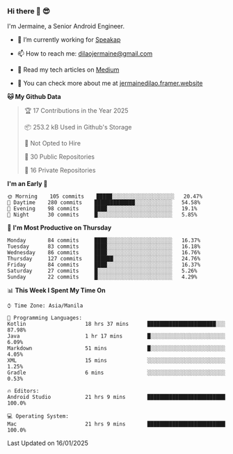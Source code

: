 ### Hi there 👋 😎
I'm Jermaine, a Senior Android Engineer.

- 🔭 I’m currently working for [Speakap](https://www.speakap.com/)

- 📫 How to reach me: dilaojermaine@gmail.com

- 📖 Read my tech articles on [Medium](https://jermainedilao.medium.com/)

- 👀 You can check more about me at [jermainedilao.framer.website](https://jermainedilao.framer.website)

<!--
**jermainedilao/jermainedilao** is a ✨ _special_ ✨ repository because its `README.md` (this file) appears on your GitHub profile.

Here are some ideas to get you started:

- 🔭 I’m currently working on ...
- 🌱 I’m currently learning ...
- 👯 I’m looking to collaborate on ...
- 🤔 I’m looking for help with ...
- 💬 Ask me about ...
- 📫 How to reach me: ...
- 😄 Pronouns: ...
- ⚡ Fun fact: ...
-->

<!--START_SECTION:waka-->
**🐱 My Github Data** 

> 🏆 17 Contributions in the Year 2025
 > 
> 📦 253.2 kB Used in Github's Storage 
 > 
> 🚫 Not Opted to Hire
 > 
> 📜 30 Public Repositories 
 > 
> 🔑 16 Private Repositories  
 > 
**I'm an Early 🐤** 

```text
🌞 Morning    105 commits    █████░░░░░░░░░░░░░░░░░░░░   20.47% 
🌆 Daytime    280 commits    █████████████░░░░░░░░░░░░   54.58% 
🌃 Evening    98 commits     ████░░░░░░░░░░░░░░░░░░░░░   19.1% 
🌙 Night      30 commits     █░░░░░░░░░░░░░░░░░░░░░░░░   5.85%

```
📅 **I'm Most Productive on Thursday** 

```text
Monday       84 commits     ████░░░░░░░░░░░░░░░░░░░░░   16.37% 
Tuesday      83 commits     ████░░░░░░░░░░░░░░░░░░░░░   16.18% 
Wednesday    86 commits     ████░░░░░░░░░░░░░░░░░░░░░   16.76% 
Thursday     127 commits    ██████░░░░░░░░░░░░░░░░░░░   24.76% 
Friday       84 commits     ████░░░░░░░░░░░░░░░░░░░░░   16.37% 
Saturday     27 commits     █░░░░░░░░░░░░░░░░░░░░░░░░   5.26% 
Sunday       22 commits     █░░░░░░░░░░░░░░░░░░░░░░░░   4.29%

```


📊 **This Week I Spent My Time On** 

```text
⌚︎ Time Zone: Asia/Manila

💬 Programming Languages: 
Kotlin                   18 hrs 37 mins      ██████████████████████░░░   87.98% 
Java                     1 hr 17 mins        █░░░░░░░░░░░░░░░░░░░░░░░░   6.09% 
Markdown                 51 mins             █░░░░░░░░░░░░░░░░░░░░░░░░   4.05% 
XML                      15 mins             ░░░░░░░░░░░░░░░░░░░░░░░░░   1.25% 
Gradle                   6 mins              ░░░░░░░░░░░░░░░░░░░░░░░░░   0.53%

🔥 Editors: 
Android Studio           21 hrs 9 mins       █████████████████████████   100.0%

💻 Operating System: 
Mac                      21 hrs 9 mins       █████████████████████████   100.0%

```


 Last Updated on 16/01/2025
<!--END_SECTION:waka-->
